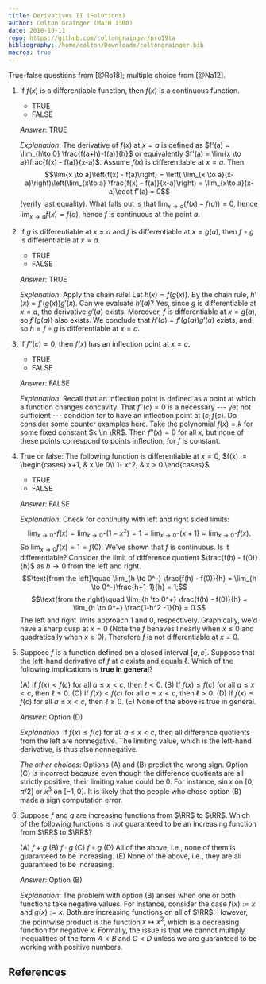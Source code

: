 ```yaml
---
title: Derivatives II (Solutions)
author: Colton Grainger (MATH 1300)
date: 2018-10-11
repo: https://github.com/coltongrainger/pro19ta
bibliography: /home/colton/Downloads/coltongrainger.bib
macros: true
---
```


True-false questions from [@Ro18]; multiple choice from [@Na12].

1. If $f(x)$ is a differentiable function, then $f(x)$ is a continuous function.

    - TRUE
    - FALSE


    *Answer*: TRUE

    *Explanation*: The derivative of $f(x)$ at $x =a$ is defined as $f'(a) = \lim_{h\to 0} \frac{f(a+h)-f(a)}{h}$ or equivalently $f'(a) = \lim{x \to a}\frac{f(x) - f(a)}{x-a}$. Assume $f(x)$ is differentiable at $x =a$. Then $$\lim{x \to a}\left(f(x) - f(a)\right) = \left( \lim_{x \to a}(x-a)\right)\left(\lim_{x\to a} \frac{f(x) - f(a)}{x-a}\right) = \lim_{x\to a}(x-a)\cdot f'(a) = 0$$ (verify last equality). What falls out is that $\lim_{x \to a} \left( f(x) - f(a)\right) = 0$, hence $\lim_{x\to a} f(x) = f(a)$, hence $f$ is continuous at the point $a$.


2. If $g$ is differentiable at $x = a$ and $f$ is differentiable at $x = g(a)$, then $f \circ g$ is differentiable at $x = a$.

    - TRUE
    - FALSE


    *Answer*: TRUE

    *Explanation*: Apply the chain rule! Let $h(x) = f(g(x))$. By the chain rule, $h'(x) = f'(g(x))g'(x)$. Can we evaluate $h'(a)$? Yes, since $g$ is differentiable at $x = a$, the derivative $g'(a)$ exists. Moreover, $f$ is differentiable at $x = g(a)$, so $f'(g(a))$ also exists. We conclude that $h'(a) = f'(g(a))g'(a)$ exists, and so $h = f \circ g$ is differentiable at $x =a$.


3. If $f''(c) = 0$, then $f(x)$ has an inflection point at $x=c$.
    

    - TRUE
    - FALSE


    *Answer*: FALSE

    *Explanation*: Recall that an inflection point is defined as a point at which a function changes concavity. That $f''(c) = 0$ is a necessary --- yet not sufficient --- condition for to have an inflection point at $(c, f(c)$. Do consider some counter examples here. Take the polynomial $f(x) = k$ for some fixed constant $k \in \RR$. Then $f''(x) = 0$ for all $x$, but none of these points correspond to points inflection, for $f$ is constant.


4. True or false: The following function is differentiable at $x =0$, $f(x) := \begin{cases} x+1, & x \le 0\\ 1- x^2, & x > 0.\end{cases}$

    - TRUE
    - FALSE

    *Answer*: FALSE

    *Explanation*: Check for continuity with left and right sided limits:
    $$\lim_{x \to 0^+} f(x) = \lim_{x \to 0^+} (1-x^2) = 1 = \lim_{x\to 0^-} (x+1) = \lim_{x\to 0^-} f(x).$$
    So $\lim_{x \to 0} f(x) = 1 = f(0)$. We've shown that $f$ is continuous. Is it differentiable? Consider the limit of difference quotient $\frac{f(h) - f(0)}{h}$ as $h \to 0$ from the left and right. 
    $$\text{from the left}\quad \lim_{h \to 0^-} \frac{f(h) - f(0)}{h} = \lim_{h \to 0^-}\frac{h+1-1}{h} = 1;$$
    $$\text{from the right}\quad \lim_{h \to 0^+} \frac{f(h) - f(0)}{h} = \lim_{h \to 0^+} \frac{1-h^2 -1}{h} = 0.$$
    The left and right limits approach $1$ and $0$, respectively. Graphically, we'd have a sharp cusp at $x =0$ (Note the $f$ behaves linearly when $x\le 0$ and quadratically when $x \ge 0$). Therefore $f$ is not differentiable at $x=0$.


5.  Suppose $f$ is a function defined on a closed interval $[a,c]$.
    Suppose that the left-hand derivative of $f$ at $c$ exists and
    equals $\ell$. Which of the following implications is **true in
    general**?

    (A) If $f(x) < f(c)$ for all $a \le x < c$, then $\ell < 0$.
    (B) If $f(x) \le f(c)$ for all $a \le x < c$, then $\ell \le 0$.
    (C) If $f(x) < f(c)$ for all $a \le x < c$, then $\ell > 0$.
    (D) If $f(x) \le f(c)$ for all $a \le x < c$, then $\ell \ge 0$.
    (E) None of the above is true in general.


    *Answer*: Option (D)

    *Explanation*: If $f(x) \le f(c)$ for all $a \le x < c$, then all
    difference quotients from the left are nonnegative. The limiting
    value, which is the left-hand derivative, is thus also nonnegative.

    *The other choices*: Options (A) and (B) predict the wrong sign. Option (C) is incorrect because even though the difference quotients are all strictly positive, their limiting value could be $0$. For instance, $\sin x$ on $[0,\pi/2]$ or $x^3$ on $[-1,0]$. It is likely that the people who chose option (B) made a sign computation error.

6.  Suppose $f$ and $g$ are increasing functions from $\RR$ to $\RR$. Which of the following functions is *not* guaranteed to be an increasing function from $\RR$ to $\RR$?

    (A) $f + g$
    (B) $f \cdot g$
    (C) $f \circ g$
    (D) All of the above, i.e., none of them is guaranteed to be
        increasing.
    (E) None of the above, i.e., they are all guaranteed to be
        increasing.

    *Answer*: Option (B)

    *Explanation*: The problem with option (B) arises when one or both functions take negative values. For instance, consider the case $f(x) := x$ and $g(x) := x$. Both are increasing functions on all of $\RR$. However, the pointwise product is the function $x \mapsto x^2$, which is a decreasing function for negative $x$. Formally, the issue is that we cannot multiply inequalities of the form $A < B$ and $C < D$ unless we are guaranteed to be working with positive numbers.

## References
